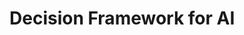 # Decision Framework for AI

<figure><img src="../../../../../.gitbook/assets/Screenshot 2024-12-22 at 12.46.14 PM.png" alt=""><figcaption></figcaption></figure>

